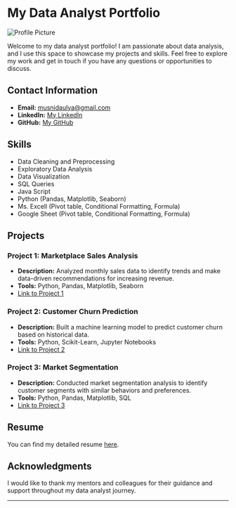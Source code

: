 # My Data Analyst Portfolio

![Profile Picture](profile_picture.jpg)

Welcome to my data analyst portfolio! I am passionate about data analysis, and I use this space to showcase my projects and skills. Feel free to explore my work and get in touch if you have any questions or opportunities to discuss.

## Contact Information

- **Email:** musnidaulya@gmail.com
- **LinkedIn:** [My LinkedIn](https://www.linkedin.com/in/musnida-ulya/)
- **GitHub:** [My GitHub](https://github.com/Uul23)

## Skills

- Data Cleaning and Preprocessing
- Exploratory Data Analysis
- Data Visualization
- SQL Queries
- Java Script
- Python (Pandas, Matplotlib, Seaborn)
- Ms. Excell (Pivot table, Conditional Formatting, Formula)
- Google Sheet (Pivot table, Conditional Formatting, Formula)

## Projects

### Project 1: Marketplace Sales Analysis

- **Description:** Analyzed monthly sales data to identify trends and make data-driven recommendations for increasing revenue.
- **Tools:** Python, Pandas, Matplotlib, Seaborn
- [Link to Project 1](./projects/project1/README.md)

### Project 2: Customer Churn Prediction

- **Description:** Built a machine learning model to predict customer churn based on historical data.
- **Tools:** Python, Scikit-Learn, Jupyter Notebooks
- [Link to Project 2](./projects/project2/README.md)

### Project 3: Market Segmentation

- **Description:** Conducted market segmentation analysis to identify customer segments with similar behaviors and preferences.
- **Tools:** Python, Pandas, Matplotlib, SQL
- [Link to Project 3](./projects/project3/README.md)

## Resume

You can find my detailed resume [here](./resume.pdf).

## Acknowledgments

I would like to thank my mentors and colleagues for their guidance and support throughout my data analyst journey.

---



